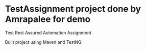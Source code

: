 # TestAssignment project done by Amrapalee for demo
Test Rest Assured Automation Assignment 

Built project using Maven and TestNG 
